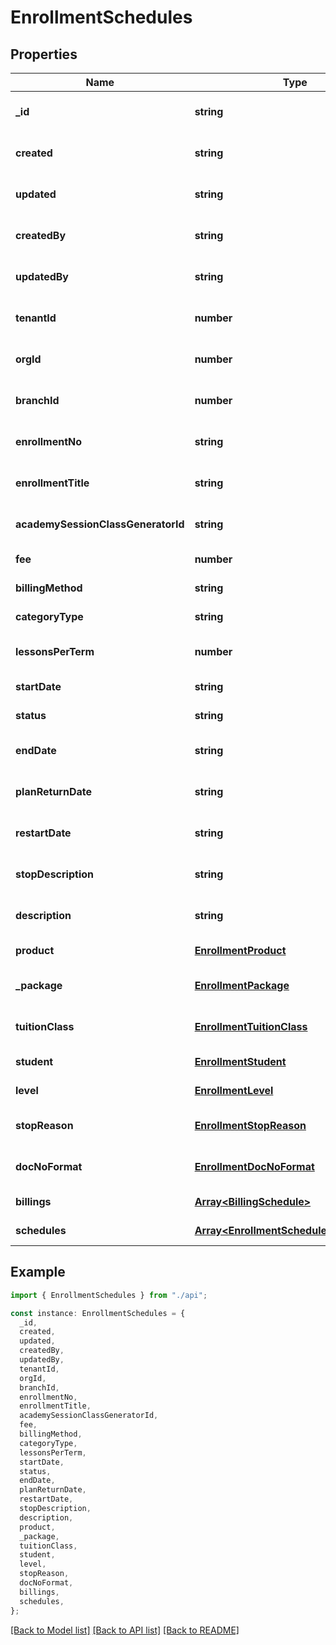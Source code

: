# EnrollmentSchedules

## Properties

| Name                               | Type                                                                               | Description | Notes                             |
| ---------------------------------- | ---------------------------------------------------------------------------------- | ----------- | --------------------------------- |
| **\_id**                           | **string**                                                                         |             | [optional] [default to undefined] |
| **created**                        | **string**                                                                         |             | [optional] [default to undefined] |
| **updated**                        | **string**                                                                         |             | [optional] [default to undefined] |
| **createdBy**                      | **string**                                                                         |             | [optional] [default to undefined] |
| **updatedBy**                      | **string**                                                                         |             | [optional] [default to undefined] |
| **tenantId**                       | **number**                                                                         |             | [optional] [default to undefined] |
| **orgId**                          | **number**                                                                         |             | [optional] [default to undefined] |
| **branchId**                       | **number**                                                                         |             | [optional] [default to undefined] |
| **enrollmentNo**                   | **string**                                                                         |             | [optional] [default to undefined] |
| **enrollmentTitle**                | **string**                                                                         |             | [optional] [default to undefined] |
| **academySessionClassGeneratorId** | **string**                                                                         |             | [optional] [default to undefined] |
| **fee**                            | **number**                                                                         |             | [default to undefined]            |
| **billingMethod**                  | **string**                                                                         |             | [default to undefined]            |
| **categoryType**                   | **string**                                                                         |             | [default to undefined]            |
| **lessonsPerTerm**                 | **number**                                                                         |             | [optional] [default to undefined] |
| **startDate**                      | **string**                                                                         |             | [default to undefined]            |
| **status**                         | **string**                                                                         |             | [default to undefined]            |
| **endDate**                        | **string**                                                                         |             | [optional] [default to undefined] |
| **planReturnDate**                 | **string**                                                                         |             | [optional] [default to undefined] |
| **restartDate**                    | **string**                                                                         |             | [optional] [default to undefined] |
| **stopDescription**                | **string**                                                                         |             | [optional] [default to undefined] |
| **description**                    | **string**                                                                         |             | [optional] [default to undefined] |
| **product**                        | [**EnrollmentProduct**](EnrollmentProduct.md)                                      |             | [default to undefined]            |
| **\_package**                      | [**EnrollmentPackage**](EnrollmentPackage.md)                                      |             | [optional] [default to undefined] |
| **tuitionClass**                   | [**EnrollmentTuitionClass**](EnrollmentTuitionClass.md)                            |             | [optional] [default to undefined] |
| **student**                        | [**EnrollmentStudent**](EnrollmentStudent.md)                                      |             | [default to undefined]            |
| **level**                          | [**EnrollmentLevel**](EnrollmentLevel.md)                                          |             | [default to undefined]            |
| **stopReason**                     | [**EnrollmentStopReason**](EnrollmentStopReason.md)                                |             | [optional] [default to undefined] |
| **docNoFormat**                    | [**EnrollmentDocNoFormat**](EnrollmentDocNoFormat.md)                              |             | [optional] [default to undefined] |
| **billings**                       | [**Array&lt;BillingSchedule&gt;**](BillingSchedule.md)                             |             | [default to undefined]            |
| **schedules**                      | [**Array&lt;EnrollmentSchedulesAttendance&gt;**](EnrollmentSchedulesAttendance.md) |             | [default to undefined]            |

## Example

```typescript
import { EnrollmentSchedules } from "./api";

const instance: EnrollmentSchedules = {
  _id,
  created,
  updated,
  createdBy,
  updatedBy,
  tenantId,
  orgId,
  branchId,
  enrollmentNo,
  enrollmentTitle,
  academySessionClassGeneratorId,
  fee,
  billingMethod,
  categoryType,
  lessonsPerTerm,
  startDate,
  status,
  endDate,
  planReturnDate,
  restartDate,
  stopDescription,
  description,
  product,
  _package,
  tuitionClass,
  student,
  level,
  stopReason,
  docNoFormat,
  billings,
  schedules,
};
```

[[Back to Model list]](../README.md#documentation-for-models) [[Back to API list]](../README.md#documentation-for-api-endpoints) [[Back to README]](../README.md)
